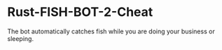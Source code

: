 # Rust-FISH-BOT-2-Cheat
The bot automatically catches fish while you are doing your business or sleeping.
